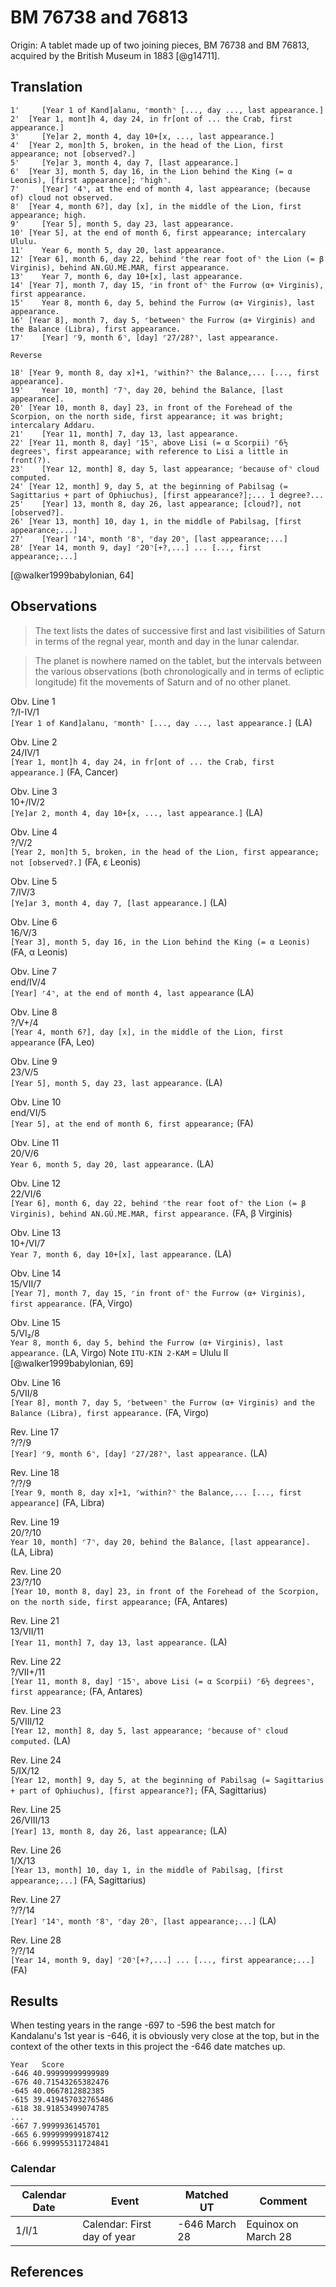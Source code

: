 # BM 76738 and 76813

Origin: A tablet made up of two joining pieces, BM 76738 and BM 76813,
acquired by the British Museum in 1883 [@g14711].

## Translation

```
1'     [Year 1 of Kand]alanu, ⌜month⌝ [..., day ..., last appearance.]
2'  [Year 1, mont]h 4, day 24, in fr[ont of ... the Crab, first appearance.]
3'     [Ye]ar 2, month 4, day 10+[x, ..., last appearance.]
4'  [Year 2, mon]th 5, broken, in the head of the Lion, first appearance; not [observed?.]
5'     [Ye]ar 3, month 4, day 7, [last appearance.]
6'  [Year 3], month 5, day 16, in the Lion behind the King (= α Leonis), [first appearance]; ⌜high⌝.
7'     [Year] ⌜4⌝, at the end of month 4, last appearance; (because of) cloud not observed.
8'  [Year 4, month 6?], day [x], in the middle of the Lion, first appearance; high.
9'     [Year 5], month 5, day 23, last appearance.
10' [Year 5], at the end of month 6, first appearance; intercalary Ululu.
11'    Year 6, month 5, day 20, last appearance.
12' [Year 6], month 6, day 22, behind ⌜the rear foot of⌝ the Lion (= β Virginis), behind AN.GÚ.ME.MAR, first appearance.
13'    Year 7, month 6, day 10+[x], last appearance.
14' [Year 7], month 7, day 15, ⌜in front of⌝ the Furrow (α+ Virginis), first appearance.
15'    Year 8, month 6, day 5, behind the Furrow (α+ Virginis), last appearance.
16' [Year 8], month 7, day 5, ⌜between⌝ the Furrow (α+ Virginis) and the Balance (Libra), first appearance.
17'    [Year] ⌜9, month 6⌝, [day] ⌜27/28?⌝, last appearance.

Reverse

18' [Year 9, month 8, day x]+1, ⌜within?⌝ the Balance,... [..., first appearance].
19'    Year 10, month] ⌜7⌝, day 20, behind the Balance, [last appearance].
20' [Year 10, month 8, day] 23, in front of the Forehead of the Scorpion, on the north side, first appearance; it was bright; intercalary Addaru.
21'    [Year 11, month] 7, day 13, last appearance.
22' [Year 11, month 8, day] ⌜15⌝, above Lisi (= α Scorpii) ⌜6½ degrees⌝, first appearance; with reference to Lisi a little in front(?).
23'    [Year 12, month] 8, day 5, last appearance; ⌜because of⌝ cloud computed.
24' [Year 12, month] 9, day 5, at the beginning of Pabilsag (= Sagittarius + part of Ophiuchus), [first appearance?];... 1 degree?...
25'    [Year] 13, month 8, day 26, last appearance; [cloud?], not [observed?].
26' [Year 13, month] 10, day 1, in the middle of Pabilsag, [first appearance;...]
27'    [Year] ⌜14⌝, month ⌜8⌝, ⌜day 20⌝, [last appearance;...]
28' [Year 14, month 9, day] ⌜20⌝[+?,...] ... [..., first appearance;...]
```

[@walker1999babylonian, 64]

## Observations

> The text lists the dates of successive first and last visibilities of Saturn in terms of the regnal year, month
> and day in the lunar calendar.

> The planet is nowhere named on the tablet, but the intervals between the various observations (both chronologically
> and in terms of ecliptic longitude) fit the movements of Saturn and of no other planet.

Obv. Line 1 \
?/I-IV/1 \
`[Year 1 of Kand]alanu, ⌜month⌝ [..., day ..., last appearance.]` (LA)

Obv. Line 2 \
24/IV/1 \
`[Year 1, mont]h 4, day 24, in fr[ont of ... the Crab, first appearance.]` (FA, Cancer)

Obv. Line 3 \
10+/IV/2 \
`[Ye]ar 2, month 4, day 10+[x, ..., last appearance.]` (LA)

Obv. Line 4 \
?/V/2 \
`[Year 2, mon]th 5, broken, in the head of the Lion, first appearance; not [observed?.]` (FA, ε Leonis)

Obv. Line 5 \
7/IV/3 \
`[Ye]ar 3, month 4, day 7, [last appearance.]` (LA)

Obv. Line 6 \
16/V/3 \
`[Year 3], month 5, day 16, in the Lion behind the King (= α Leonis)` (FA, α Leonis)

Obv. Line 7 \
end/IV/4 \
`[Year] ⌜4⌝, at the end of month 4, last appearance` (LA)

Obv. Line 8 \
?/V+/4 \
`[Year 4, month 6?], day [x], in the middle of the Lion, first appearance` (FA, Leo)

Obv. Line 9 \
23/V/5 \
`[Year 5], month 5, day 23, last appearance.` (LA)

Obv. Line 10 \
end/VI/5 \
`[Year 5], at the end of month 6, first appearance;` (FA)

Obv. Line 11 \
20/V/6 \
`Year 6, month 5, day 20, last appearance.` (LA)

Obv. Line 12 \
22/VI/6 \
`[Year 6], month 6, day 22, behind ⌜the rear foot of⌝ the Lion (= β Virginis), behind AN.GÚ.ME.MAR, first appearance.` (FA, β Virginis)

Obv. Line 13 \
10+/VI/7 \
`Year 7, month 6, day 10+[x], last appearance.` (LA)

Obv. Line 14 \
15/VII/7 \
`[Year 7], month 7, day 15, ⌜in front of⌝ the Furrow (α+ Virginis), first appearance.` (FA, Virgo)

Obv. Line 15 \
5/VI₂/8 \
`Year 8, month 6, day 5, behind the Furrow (α+ Virginis), last appearance.` (LA, Virgo)
Note `ITU-KIN 2-KAM` = Ululu II [@walker1999babylonian, 69]

Obv. Line 16 \
5/VII/8 \
`[Year 8], month 7, day 5, ⌜between⌝ the Furrow (α+ Virginis) and the Balance (Libra), first appearance.` (FA, Virgo)

Rev. Line 17 \
?/?/9 \
`[Year] ⌜9, month 6⌝, [day] ⌜27/28?⌝, last appearance.` (LA)

Rev. Line 18 \
?/?/9 \
`[Year 9, month 8, day x]+1, ⌜within?⌝ the Balance,... [..., first appearance]` (FA, Libra)

Rev. Line 19 \
20/?/10 \
`Year 10, month] ⌜7⌝, day 20, behind the Balance, [last appearance].` (LA, Libra)

Rev. Line 20 \
23/?/10 \
`[Year 10, month 8, day] 23, in front of the Forehead of the Scorpion, on the north side, first appearance;` (FA, Antares)

Rev. Line 21 \
13/VII/11 \
`[Year 11, month] 7, day 13, last appearance.` (LA)

Rev. Line 22 \
?/VII+/11 \
`[Year 11, month 8, day] ⌜15⌝, above Lisi (= α Scorpii) ⌜6½ degrees⌝, first appearance;` (FA, Antares)

Rev. Line 23 \
5/VIII/12 \
`[Year 12, month] 8, day 5, last appearance; ⌜because of⌝ cloud computed.` (LA)

Rev. Line 24 \
5/IX/12 \
`[Year 12, month] 9, day 5, at the beginning of Pabilsag (= Sagittarius + part of Ophiuchus), [first appearance?];` (FA, Sagittarius)

Rev. Line 25 \
26/VIII/13 \
`[Year] 13, month 8, day 26, last appearance;` (LA)

Rev. Line 26 \
1/X/13 \
`[Year 13, month] 10, day 1, in the middle of Pabilsag, [first appearance;...]` (FA, Sagittarius)

Rev. Line 27 \
?/?/14 \
`[Year] ⌜14⌝, month ⌜8⌝, ⌜day 20⌝, [last appearance;...]` (LA)

Rev. Line 28 \
?/?/14 \
`[Year 14, month 9, day] ⌜20⌝[+?,...] ... [..., first appearance;...]` (FA)

## Results

When testing years in the range -697 to -596 the best match for Kandalanu's 1st year is -646, it is obviously very
close at the top, but in the context of the other texts in this project the -646 date matches up.

```
Year   Score
-646 40.99999999999989
-676 40.71543265382476
-645 40.0667812882385
-615 39.419457032765486
-618 38.91853499074785
...
-667 7.9999936145701
-665 6.999999999187412
-666 6.999955311724841
```

### Calendar

| Calendar Date | Event                        | Matched UT       | Comment                            | 
|---------------|------------------------------|------------------|------------------------------------|
| 1/I/1         | Calendar: First day of year  | -646 March 28    | Equinox on March 28                |



## References

